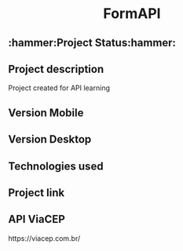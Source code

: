 <h1 align="center">FormAPI </h1>

<h2>:hammer:Project Status:hammer:</h2>

<h2>Project description</h2>
<p>Project created for API learning</p>
<h2 >Version Mobile</h2>

<h2>Version Desktop</h2>

<h2>Technologies used</h2>
    
<h2> Project link </h2>

<h2>API ViaCEP</h2>
<p>https://viacep.com.br/</p>
